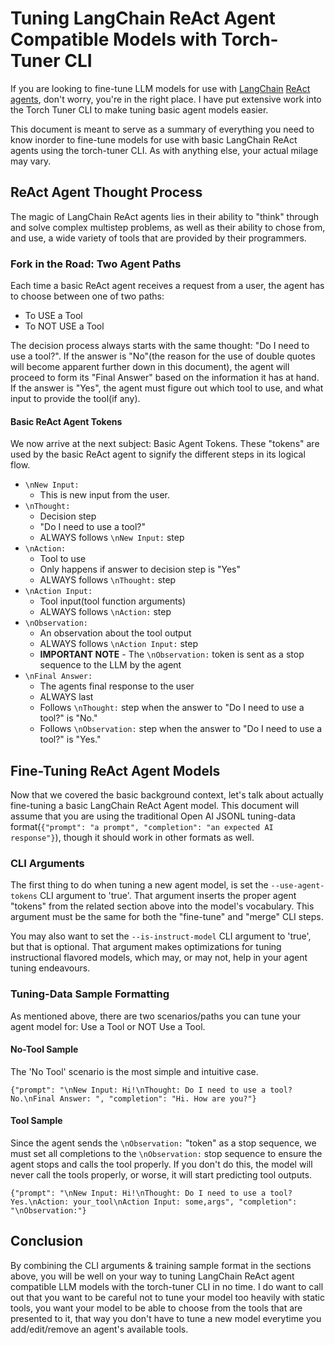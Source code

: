 # Tuning LangChain ReAct Agent Compatible Models with Torch-Tuner CLI

If you are looking to fine-tune LLM models for use with [LangChain](https://www.langchain.com/) 
[ReAct agents](https://python.langchain.com/v0.1/docs/modules/agents/agent_types/react/),
don't worry, you're in the right place. I have put extensive work into the
Torch Tuner CLI to make tuning basic agent models easier. 

This document is meant to serve as a summary of everything you need to 
know inorder to fine-tune models for use with basic LangChain ReAct agents using the torch-tuner CLI.
As with anything else, your actual milage may vary.

## ReAct Agent Thought Process

The magic of LangChain ReAct agents lies in their ability to "think" 
through and solve complex multistep problems, as well as their ability
to chose from, and use, a wide variety of tools that are provided by their
programmers.

### Fork in the Road: Two Agent Paths

Each time a basic ReAct agent receives a request from a user,
the agent has to choose between one of two paths:

- To USE a Tool
- To NOT USE a Tool

The decision process always starts with the same thought: "Do I need to use a tool?".
If the answer is "No"(the reason for the use of double quotes will become apparent further down in this document),
the agent will proceed to form its "Final Answer" based on
the information it has at hand. If the answer is "Yes", the agent must figure out
which tool to use, and what input to provide the tool(if any).

#### Basic ReAct Agent Tokens

We now arrive at the next subject: Basic Agent Tokens. These "tokens" are used
by the basic ReAct agent to signify the different steps in its logical flow.

 - `\nNew Input:`
   - This is new input from the user.
 - `\nThought:`
   - Decision step
   - "Do I need to use a tool?"
   - ALWAYS follows `\nNew Input:` step
 - `\nAction:`
   - Tool to use 
   - Only happens if answer to decision step is "Yes"
   - ALWAYS follows `\nThought:` step
 - `\nAction Input:`
   - Tool input(tool function arguments)
   - ALWAYS follows `\nAction:` step
 - `\nObservation:`
   - An observation about the tool output
   - ALWAYS follows `\nAction Input:` step
   - **IMPORTANT NOTE** - The `\nObservation:` token is sent as a stop sequence to the LLM by the agent
 - `\nFinal Answer:`
   - The agents final response to the user
   - ALWAYS last
   - Follows `\nThought:` step when the answer to "Do I need to use a tool?" is "No."
   - Follows `\nObservation:` step when the answer to "Do I need to use a tool?" is "Yes."

## Fine-Tuning ReAct Agent Models

Now that we covered the basic background context, let's talk about actually fine-tuning 
a basic LangChain ReAct Agent model. This document will assume that you are using 
the traditional Open AI JSONL tuning-data format(`{"prompt": "a prompt", "completion": "an expected AI response"}`),
though it should work in other formats as well.

### CLI Arguments

The first thing to do when tuning a new agent model, is set the `--use-agent-tokens` CLI argument to
'true'. That argument inserts the proper agent "tokens" from the related section above into
the model's vocabulary. This argument must be the same for both the "fine-tune" and "merge"
CLI steps.

You may also want to set the `--is-instruct-model` CLI argument to 'true', but that is optional.
That argument makes optimizations for tuning instructional flavored models, which may, or may not, help 
in your agent tuning endeavours.

### Tuning-Data Sample Formatting

As mentioned above, there are two scenarios/paths you can tune your 
agent model for: Use a Tool or NOT Use a Tool. 

#### No-Tool Sample

The 'No Tool' scenario is the most simple and intuitive case.

```JSONL
{"prompt": "\nNew Input: Hi!\nThought: Do I need to use a tool? No.\nFinal Answer: ", "completion": "Hi. How are you?"}
```

#### Tool Sample

Since the agent sends the `\nObservation:` "token" as a stop sequence, we must set
all completions to the `\nObservation:` stop sequence to ensure the agent
stops and calls the tool properly. If you don't do this, the model will never 
call the tools properly, or worse, it will start predicting tool outputs.

```JSONL
{"prompt": "\nNew Input: Hi!\nThought: Do I need to use a tool? Yes.\nAction: your_tool\nAction Input: some,args", "completion": "\nObservation:"}
```

## Conclusion

By combining the CLI arguments & training sample format in the sections above,
you will be well on your way to tuning LangChain ReAct agent compatible LLM models
with the torch-tuner CLI in no time. I do want to call out that you 
want to be careful not to tune your model too heavily with static tools, 
you want your model to be able to choose from the tools that are presented to it, that
way you don't have to tune a new model everytime you add/edit/remove an
agent's available tools.